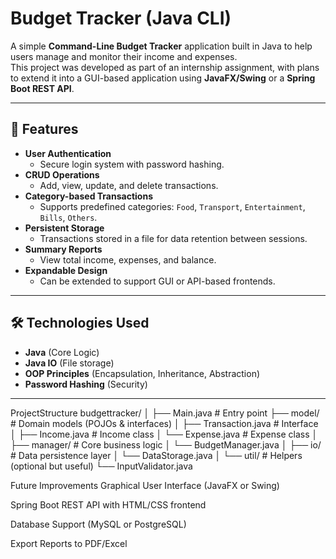 # Budget Tracker (Java CLI)

A simple **Command-Line Budget Tracker** application built in Java to help users manage and monitor their income and expenses.  
This project was developed as part of an internship assignment, with plans to extend it into a GUI-based application using **JavaFX/Swing** or a **Spring Boot REST API**.

---

## 📌 Features
- **User Authentication**
  - Secure login system with password hashing.
- **CRUD Operations**
  - Add, view, update, and delete transactions.
- **Category-based Transactions**
  - Supports predefined categories: `Food`, `Transport`, `Entertainment`, `Bills`, `Others`.
- **Persistent Storage**
  - Transactions stored in a file for data retention between sessions.
- **Summary Reports**
  - View total income, expenses, and balance.
- **Expandable Design**
  - Can be extended to support GUI or API-based frontends.

---

## 🛠️ Technologies Used
- **Java** (Core Logic)
- **Java IO** (File storage)
- **OOP Principles** (Encapsulation, Inheritance, Abstraction)
- **Password Hashing** (Security)

---
ProjectStructure
budgettracker/
│
├── Main.java                     # Entry point
├── model/                        # Domain models (POJOs & interfaces)
│   ├── Transaction.java          # Interface
│   ├── Income.java               # Income class
│   └── Expense.java              # Expense class
│
├── manager/                      # Core business logic
│   └── BudgetManager.java
│
├── io/                           # Data persistence layer
│   └── DataStorage.java
│
└── util/                         # Helpers (optional but useful)
    └── InputValidator.java

Future Improvements
Graphical User Interface (JavaFX or Swing)

Spring Boot REST API with HTML/CSS frontend

Database Support (MySQL or PostgreSQL)

Export Reports to PDF/Excel
